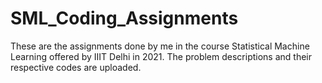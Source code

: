 # SML_Coding_Assignments

These are the assignments done by me in the course Statistical Machine Learning offered by IIIT Delhi in 2021.
The problem descriptions and their respective codes are uploaded.

